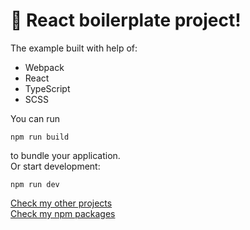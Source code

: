 # 🚀 React boilerplate project!

The example built with help of:
- Webpack
- React
- TypeScript
- SCSS

You can run
```
npm run build
```
to bundle your application.\
Or start development:
```
npm run dev
```
[Check my other projects](http://grom-games.com) \
[Check my npm packages](https://www.npmjs.com/~capricorngaikov)

